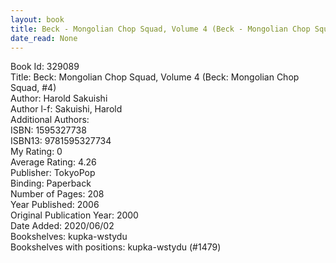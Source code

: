 ```yaml
---
layout: book
title: Beck - Mongolian Chop Squad, Volume 4 (Beck - Mongolian Chop Squad,  no. 4)
date_read: None
---
```


Book Id: 329089<br />
Title: Beck: Mongolian Chop Squad, Volume 4 (Beck: Mongolian Chop Squad, #4)<br />
Author: Harold Sakuishi<br />
Author l-f: Sakuishi, Harold<br />
Additional Authors: <br />
ISBN: 1595327738<br />
ISBN13: 9781595327734<br />
My Rating: 0<br />
Average Rating: 4.26<br />
Publisher: TokyoPop<br />
Binding: Paperback<br />
Number of Pages: 208<br />
Year Published: 2006<br />
Original Publication Year: 2000<br />
Date Added: 2020/06/02<br />
Bookshelves: kupka-wstydu<br />
Bookshelves with positions: kupka-wstydu (#1479)<br />

